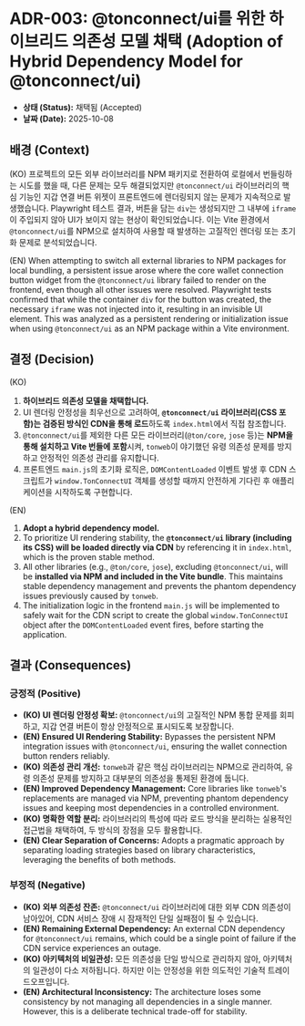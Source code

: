 # ADR-003: @tonconnect/ui를 위한 하이브리드 의존성 모델 채택 (Adoption of Hybrid Dependency Model for @tonconnect/ui)

- **상태 (Status):** 채택됨 (Accepted)
- **날짜 (Date):** 2025-10-08

## 배경 (Context)

(KO)
프로젝트의 모든 외부 라이브러리를 NPM 패키지로 전환하여 로컬에서 번들링하는 시도를 했을 때, 다른 문제는 모두 해결되었지만 `@tonconnect/ui` 라이브러리의 핵심 기능인 지갑 연결 버튼 위젯이 프론트엔드에 렌더링되지 않는 문제가 지속적으로 발생했습니다. Playwright 테스트 결과, 버튼을 담는 `div`는 생성되지만 그 내부에 `iframe`이 주입되지 않아 UI가 보이지 않는 현상이 확인되었습니다. 이는 Vite 환경에서 `@tonconnect/ui`를 NPM으로 설치하여 사용할 때 발생하는 고질적인 렌더링 또는 초기화 문제로 분석되었습니다.

(EN)
When attempting to switch all external libraries to NPM packages for local bundling, a persistent issue arose where the core wallet connection button widget from the `@tonconnect/ui` library failed to render on the frontend, even though all other issues were resolved. Playwright tests confirmed that while the container `div` for the button was created, the necessary `iframe` was not injected into it, resulting in an invisible UI element. This was analyzed as a persistent rendering or initialization issue when using `@tonconnect/ui` as an NPM package within a Vite environment.

## 결정 (Decision)

(KO)
1.  **하이브리드 의존성 모델을 채택합니다.**
2.  UI 렌더링 안정성을 최우선으로 고려하여, **`@tonconnect/ui` 라이브러리(CSS 포함)는 검증된 방식인 CDN을 통해 로드**하도록 `index.html`에서 직접 참조합니다.
3.  `@tonconnect/ui`를 제외한 다른 모든 라이브러리(`@ton/core`, `jose` 등)는 **NPM을 통해 설치하고 Vite 번들에 포함**시켜, `tonweb`이 야기했던 유령 의존성 문제를 방지하고 안정적인 의존성 관리를 유지합니다.
4.  프론트엔드 `main.js`의 초기화 로직은, `DOMContentLoaded` 이벤트 발생 후 CDN 스크립트가 `window.TonConnectUI` 객체를 생성할 때까지 안전하게 기다린 후 애플리케이션을 시작하도록 구현합니다.

(EN)
1.  **Adopt a hybrid dependency model.**
2.  To prioritize UI rendering stability, the **`@tonconnect/ui` library (including its CSS) will be loaded directly via CDN** by referencing it in `index.html`, which is the proven stable method.
3.  All other libraries (e.g., `@ton/core`, `jose`), excluding `@tonconnect/ui`, will be **installed via NPM and included in the Vite bundle**. This maintains stable dependency management and prevents the phantom dependency issues previously caused by `tonweb`.
4.  The initialization logic in the frontend `main.js` will be implemented to safely wait for the CDN script to create the global `window.TonConnectUI` object after the `DOMContentLoaded` event fires, before starting the application.

## 결과 (Consequences)

### 긍정적 (Positive)
- **(KO) UI 렌더링 안정성 확보:** `@tonconnect/ui`의 고질적인 NPM 통합 문제를 회피하고, 지갑 연결 버튼이 항상 안정적으로 표시되도록 보장합니다.
- **(EN) Ensured UI Rendering Stability:** Bypasses the persistent NPM integration issues with `@tonconnect/ui`, ensuring the wallet connection button renders reliably.
- **(KO) 의존성 관리 개선:** `tonweb`과 같은 핵심 라이브러리는 NPM으로 관리하여, 유령 의존성 문제를 방지하고 대부분의 의존성을 통제된 환경에 둡니다.
- **(EN) Improved Dependency Management:** Core libraries like `tonweb`'s replacements are managed via NPM, preventing phantom dependency issues and keeping most dependencies in a controlled environment.
- **(KO) 명확한 역할 분리:** 라이브러리의 특성에 따라 로드 방식을 분리하는 실용적인 접근법을 채택하여, 두 방식의 장점을 모두 활용합니다.
- **(EN) Clear Separation of Concerns:** Adopts a pragmatic approach by separating loading strategies based on library characteristics, leveraging the benefits of both methods.

### 부정적 (Negative)
- **(KO) 외부 의존성 잔존:** `@tonconnect/ui` 라이브러리에 대한 외부 CDN 의존성이 남아있어, CDN 서비스 장애 시 잠재적인 단일 실패점이 될 수 있습니다.
- **(EN) Remaining External Dependency:** An external CDN dependency for `@tonconnect/ui` remains, which could be a single point of failure if the CDN service experiences an outage.
- **(KO) 아키텍처의 비일관성:** 모든 의존성을 단일 방식으로 관리하지 않아, 아키텍처의 일관성이 다소 저하됩니다. 하지만 이는 안정성을 위한 의도적인 기술적 트레이드오프입니다.
- **(EN) Architectural Inconsistency:** The architecture loses some consistency by not managing all dependencies in a single manner. However, this is a deliberate technical trade-off for stability.